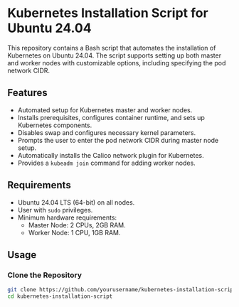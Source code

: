 # Kubernetes Installation Script for Ubuntu 24.04

This repository contains a Bash script that automates the installation of Kubernetes on Ubuntu 24.04. The script supports setting up both master and worker nodes with customizable options, including specifying the pod network CIDR.

## Features

- Automated setup for Kubernetes master and worker nodes.
- Installs prerequisites, configures container runtime, and sets up Kubernetes components.
- Disables swap and configures necessary kernel parameters.
- Prompts the user to enter the pod network CIDR during master node setup.
- Automatically installs the Calico network plugin for Kubernetes.
- Provides a `kubeadm join` command for adding worker nodes.

## Requirements

- Ubuntu 24.04 LTS (64-bit) on all nodes.
- User with `sudo` privileges.
- Minimum hardware requirements:
  - Master Node: 2 CPUs, 2GB RAM.
  - Worker Node: 1 CPU, 1GB RAM.

## Usage

### Clone the Repository

```bash
git clone https://github.com/yourusername/kubernetes-installation-script.git
cd kubernetes-installation-script
